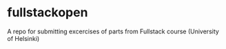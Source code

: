 # fullstackopen
A repo for submitting excercises of parts from Fullstack course (University of Helsinki)
